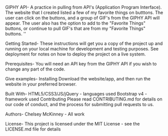 

GIPHY API-
A practice in pulling from API's (Application Program Interface). The website that I created listed a few of my favorite things on butttons. The user can click on the buttons, and a group of GIF's from the GIPHY API will appear. The user also has the option to add to the "Favorite Things" buttons, or continue to pull GIF's that are from my "Favorite Things" buttons. ''

Getting Started-
These instructions will get you a copy of the project up and running on your local machine for development and testing purposes. See deployment for notes on how to deploy the project on a live system.

Prerequisites-
You will need an API key from the GIPHY API if you wish to change any part of the code.

Give examples-
Installing
Download the website/app, and then run the website in your preferred browser.

Built With-
HTML5/CSS3/JS/jQuery - languages used
Bootstrap v4 - framework used
Contributing
Please read CONTRIBUTING.md for details on our code of conduct, and the process for submitting pull requests to us.


Authors-
Chelsey McKinney - All work

License-
This project is licensed under the MIT License - see the LICENSE.md file for details

